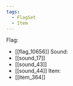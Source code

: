 ```yaml
---
tags:
  - FlagSet
  - Item
---
```

Flag:
- [[flag_10656]]
Sound:
- [[sound_17]]
- [[sound_43]]
- [[sound_44]]
Item:
- [[item_364]]

